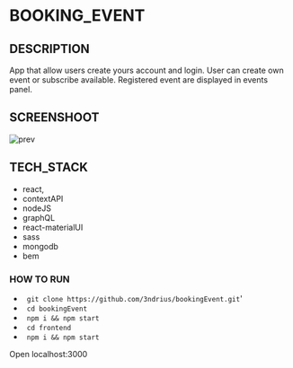# BOOKING_EVENT

## DESCRIPTION

App that allow users create yours account and login. User can create own event or subscribe available. Registered event are displayed in events panel.

## SCREENSHOOT

![prev]()

## TECH_STACK 

- react,
- contextAPI
- nodeJS
- graphQL
- react-materialUI 
- sass 
- mongodb 
- bem

### HOW TO RUN  

- ` git clone https://github.com/3ndrius/bookingEvent.git`'
- ` cd bookingEvent`
- ` npm i && npm start`
- ` cd frontend` 
- ` npm i && npm start` 

Open localhost:3000

